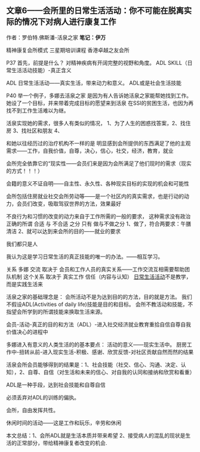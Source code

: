 ---
---

## 文章6——会所里的日常生活活动：你不可能在脱离实际的情况下对病人进行康复工作

作者：罗伯特.佛斯潘-活泉之家
**笔记：伊万**

精神康复会所模式 三星期培训课程 香港卓越之友会所 

P37
首先，前提是什么？
对精神疾病有开阔完整的视野和角度。
ADL SKILL（日常生活活动技能）-真正含义

ADL 日常生活活动——真实生活，带来动力和意义。
ADL或是社会生活技能


P40
举一个例子，多娜去活泉之家 是因为有人告诉她活泉之家能帮她找到工作。
她设了一个目标，并来带着完成目标的愿望来到活泉
在SSI的贫困生活，也因为再找不到工作生活难以为继。

活泉实现她的需求，很多人有类似的情况，
1、为了人生的困惑找答案，2、找住房 3、找社区和朋友 4、

和她以往经历过的治疗机构不一样的是
明显感到会所提供的东西满足了他的主观需求——工作，自我价值，自尊，决心，信心，社交，经济，教育，就业

会所完全依靠它的“现实性——会员们来是因为会所满足了他们现时的需求（现实的方式！！！）

会籍的意义不证自明——自主性、永久性、各种现实目标的实现的机会和可能性

会所包括住房就业社交会所劳动等——是一个社区内的真实需求，也是行动的动力，会员们改变，吸取驾驭世界的方法，效果最好


不良行为和习惯的改变的动力来自于工作所需的一般的要求，
这种需求没有政治正确的所谓 合适 与 不合适 之分
只有 做与不做之分
1、做了，符合两要求：午膳清洁 2、就可以达到来会所的目的——就业的要求

我们都只是人

我认为这是学习日常生活的真正技能的唯一的办法。——相互学习。

关系
多娜 交流 取决于 会员和工作人员的真实关系——工作交流互相需要帮助团队机制
这个关系 取决于 真实工作 信任（内容与认知）
[日常生活活动](ADL)不是教学，而是实践生活来

活泉之家的基础理念是：
会所活动不是为达到目的的方法，目的就是方法。
我们不假设ADL(Activities of daily life)技能是目的和目标。
会所不教活动和技能，不指望会所学到的所谓技能来换取生活来源。

会员-活动-真正的目的和方法（ADL）-进入社交经济就业教育重拾自信自尊自我价值决心的进程中

多娜进入有意义的人类生活的的基本要点：
活动的意义——现实生活中。
厨房工作中-扭转从前-进入现实生活-积极、感谢、欣赏反馈-对社区贡献自然而然的结果

活泉会所会员能够得到的结果是：1、社会技能（社交、信心、沟通、决定、认知），2、自尊、自信（对生活和未来的信心、对自我的认同和接纳和欣赏和看重）

ADL是一种手段，达到社会技能和自尊自信

必须丢弃对ADL的训练的偏执。

会所，自由发挥共性。

休闲时间的活动——这是工作和玩乐，辛劳和休闲

本文总结：1、会所ADL就是生活本质并带来希望 2、接受病人的混乱的现状是生活的正常部分，带给精神康复者改变的机会.
